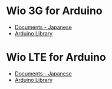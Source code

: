 # Wio 3G for Arduino

* [Documents - Japanese](Wio_3G_for_Arduino/home-ja.md)
* [Arduino Library](https://github.com/SeeedJP/Wio_3G_for_Arduino)

# Wio LTE for Arduino

* [Documents - Japanese](Wio_LTE_for_Arduino/Home-ja.md)
* [Arduino Library](https://github.com/SeeedJP/WioLTEforArduino)
